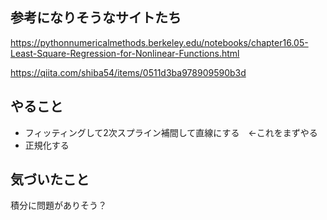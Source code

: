 ## 参考になりそうなサイトたち

https://pythonnumericalmethods.berkeley.edu/notebooks/chapter16.05-Least-Square-Regression-for-Nonlinear-Functions.html

https://qiita.com/shiba54/items/0511d3ba978909590b3d

## やること
- フィッティングして2次スプライン補間して直線にする　←これをまずやる
- 正規化する

## 気づいたこと
積分に問題がありそう？